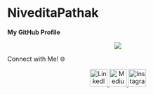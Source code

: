 # NiveditaPathak
****My GitHub Profile****
<p align="center">
  <img src="https://capsule-render.vercel.app/api?text=Hey%20Everyone!🕹️&animation=fadeIn&type=waving&color=gradient&height=100" />
</p>
Connect with Me! 🌐

<p align="center">
  <!-- your icons here -->
</p>

<p align="center">
  
  <a href="https://www.linkedin.com/in/nivedita-pathak-a6b795225/" target="_blank">
    <img src="https://img.icons8.com/ios-filled/50/0A66C2/linkedin-circled--v1.png" alt="LinkedIn" height="40" />
  </a>
  <a href="https://medium.com/@pathaknivedita21" target="_blank">
    <img src="https://img.icons8.com/ios-filled/50/000000/medium-monogram.png" alt="Medium" height="40" />
  </a>
  
  
  <a href="https://www.instagram.com/niveditapathak21/" target="_blank">
    <img src="https://img.icons8.com/ios-filled/50/FF0080/instagram-new--v1.png" alt="Instagram" height="40" />
  </a>
</p>

